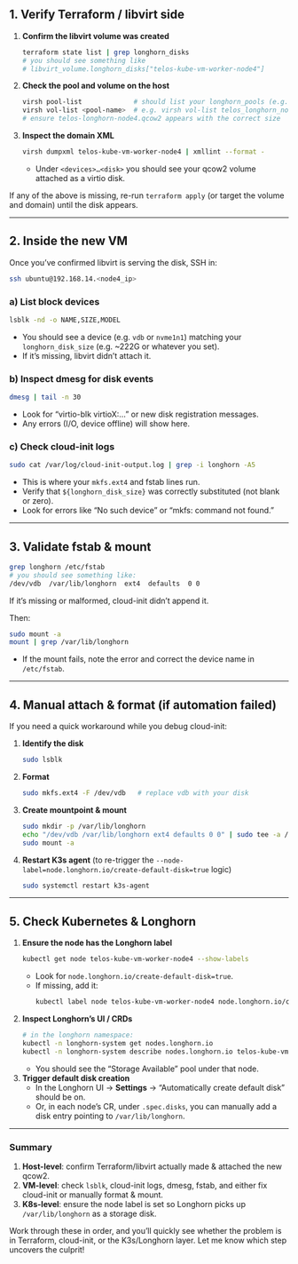 ## 1. Verify Terraform / libvirt side  
1. **Confirm the libvirt volume was created**  
   ```bash
   terraform state list | grep longhorn_disks
   # you should see something like
   # libvirt_volume.longhorn_disks["telos-kube-vm-worker-node4"]
   ```
2. **Check the pool and volume on the host**  
   ```bash
   virsh pool-list             # should list your longhorn_pools (e.g. telos_longhorn_node4)
   virsh vol-list <pool-name>  # e.g. virsh vol-list telos_longhorn_node4
   # ensure telos-longhorn-node4.qcow2 appears with the correct size
   ```
3. **Inspect the domain XML**  
   ```bash
   virsh dumpxml telos-kube-vm-worker-node4 | xmllint --format -
   ```
   - Under `<devices>…<disk>` you should see your qcow2 volume attached as a virtio disk.

If any of the above is missing, re-run `terraform apply` (or target the volume and domain) until the disk appears.

---

## 2. Inside the new VM  
Once you’ve confirmed libvirt is serving the disk, SSH in:

```bash
ssh ubuntu@192.168.14.<node4_ip>
```

### a) List block devices  
```bash
lsblk -nd -o NAME,SIZE,MODEL
```
- You should see a device (e.g. `vdb` or `nvme1n1`) matching your `longhorn_disk_size` (e.g. ~222G or whatever you set).  
- If it’s missing, libvirt didn’t attach it.

### b) Inspect dmesg for disk events  
```bash
dmesg | tail -n 30
```
- Look for “virtio-blk virtioX:…” or new disk registration messages.
- Any errors (I/O, device offline) will show here.

### c) Check cloud-init logs  
```bash
sudo cat /var/log/cloud-init-output.log | grep -i longhorn -A5
```
- This is where your `mkfs.ext4` and fstab lines run.
- Verify that `${longhorn_disk_size}` was correctly substituted (not blank or zero).
- Look for errors like “No such device” or “mkfs: command not found.”

---

## 3. Validate fstab & mount  
```bash
grep longhorn /etc/fstab
# you should see something like:
/dev/vdb  /var/lib/longhorn  ext4  defaults  0 0
```
If it’s missing or malformed, cloud-init didn’t append it.

Then:

```bash
sudo mount -a
mount | grep /var/lib/longhorn
```
- If the mount fails, note the error and correct the device name in `/etc/fstab`.

---

## 4. Manual attach & format (if automation failed)  
If you need a quick workaround while you debug cloud-init:

1. **Identify the disk**  
   ```bash
   sudo lsblk
   ```
2. **Format**  
   ```bash
   sudo mkfs.ext4 -F /dev/vdb   # replace vdb with your disk
   ```
3. **Create mountpoint & mount**  
   ```bash
   sudo mkdir -p /var/lib/longhorn
   echo "/dev/vdb /var/lib/longhorn ext4 defaults 0 0" | sudo tee -a /etc/fstab
   sudo mount -a
   ```
4. **Restart K3s agent** (to re-trigger the `--node-label=node.longhorn.io/create-default-disk=true` logic)  
   ```bash
   sudo systemctl restart k3s-agent
   ```

---

## 5. Check Kubernetes & Longhorn  
1. **Ensure the node has the Longhorn label**  
   ```bash
   kubectl get node telos-kube-vm-worker-node4 --show-labels
   ```
   - Look for `node.longhorn.io/create-default-disk=true`.  
   - If missing, add it:
     ```bash
     kubectl label node telos-kube-vm-worker-node4 node.longhorn.io/create-default-disk=true
     ```
2. **Inspect Longhorn’s UI / CRDs**  
   ```bash
   # in the longhorn namespace:
   kubectl -n longhorn-system get nodes.longhorn.io
   kubectl -n longhorn-system describe nodes.longhorn.io telos-kube-vm-worker-node4
   ```
   - You should see the “Storage Available” pool under that node.
3. **Trigger default disk creation**  
   - In the Longhorn UI → **Settings** → “Automatically create default disk” should be on.  
   - Or, in each node’s CR, under `.spec.disks`, you can manually add a disk entry pointing to `/var/lib/longhorn`.

---

### Summary
1. **Host-level**: confirm Terraform/libvirt actually made & attached the new qcow2.  
2. **VM-level**: check `lsblk`, cloud-init logs, dmesg, fstab, and either fix cloud-init or manually format & mount.  
3. **K8s-level**: ensure the node label is set so Longhorn picks up `/var/lib/longhorn` as a storage disk.

Work through these in order, and you’ll quickly see whether the problem is in Terraform, cloud-init, or the K3s/Longhorn layer. Let me know which step uncovers the culprit!